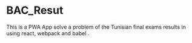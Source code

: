 # BAC_Resut
This is a PWA App solve a problem of the Tunisian final exams results in  using react, webpack and babel .
